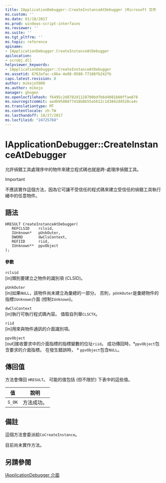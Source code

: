 ```yaml
---
title: IApplicationDebugger::CreateInstanceAtDebugger |Microsoft 文件
ms.custom: ''
ms.date: 01/18/2017
ms.prod: windows-script-interfaces
ms.reviewer: ''
ms.suite: ''
ms.tgt_pltfrm: ''
ms.topic: reference
apiname:
- IApplicationDebugger.CreateInstanceAtDebugger
apilocation:
- scrobj.dll
helpviewer_keywords:
- IApplicationDebugger::CreateInstanceAtDebugger
ms.assetid: 6763afac-c86a-4e88-9580-77108fb242fb
caps.latest.revision: 8
author: mikejo5000
ms.author: mikejo
manager: ghogen
ms.openlocfilehash: f6495c2d8782d1128700bdfb6d4081b80ffae878
ms.sourcegitcommit: aadb9588877418b8b55a5612c1d3842d4520ca4c
ms.translationtype: MT
ms.contentlocale: zh-TW
ms.lasthandoff: 10/27/2017
ms.locfileid: "24725768"
---
```

# <a name="iapplicationdebuggercreateinstanceatdebugger"></a>IApplicationDebugger::CreateInstanceAtDebugger
允許偵錯工具處理序中的物件來建立程式碼也就是跨-處理序偵錯工具。  
  
> [!IMPORTANT]
>  不應該實作這個方法，因為它可讓不受信任的程式碼來建立受信任的偵錯工具執行緒中的任意物件。  
  
## <a name="syntax"></a>語法  
  
```  
HRESULT CreateInstanceAtDebugger(  
   REFCLSID    rclsid,  
   IUnknown*   pUnkOuter,  
   DWORD       dwClsContext,  
   REFIID      riid,  
   IUnknown**  ppvObject  
);  
```  
  
#### <a name="parameters"></a>參數  
 `rclsid`  
 [in]類別要建立之物件的識別項 (CLSID)。  
  
 `pUnkOuter`  
 [in]如果`NULL`，該物件尚未建立為彙總的一部分。 否則，`pUnkOuter`是彙總物件的指標`IUnknown`介面 (控制`IUnknown`)。  
  
 `dwClsContext`  
 [in]執行可執行程式碼內容。 值取自列舉`CLSCTX`。  
  
 `riid`  
 [in]用來與物件通訊的介面識別項。  
  
 `ppvObject`  
 [out]接收要求中的介面指標的指標變數的位址`riid`。 成功傳回時，*`ppvObject`包含要求的介面指標。 在發生錯誤時， \* `ppvObject`包含`NULL`。  
  
## <a name="return-value"></a>傳回值  
 方法會傳回 `HRESULT`。 可能的值包括 (但不限於) 下表中的這些值。  
  
|值|說明|  
|-----------|-----------------|  
|`S_OK`|方法成功。|  
  
## <a name="remarks"></a>備註  
 這個方法會委派給`CoCreateInstance`。  
  
 目前尚未實作方法。  
  
## <a name="see-also"></a>另請參閱  
 [IApplicationDebugger 介面](../../winscript/reference/iapplicationdebugger-interface.md)
